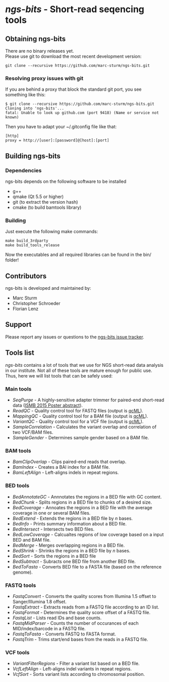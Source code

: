 # *ngs-bits* - Short-read seqencing tools


## Obtaining ngs-bits

There are no binary releases yet.  
Please use git to download the most recent development version:

    git clone --recursive https://github.com/marc-sturm/ngs-bits.git

### Resolving proxy issues with git

If you are behind a proxy that block the standard git port, you see something like this:

    $ git clone --recursive https://github.com/marc-sturm/ngs-bits.git
    Cloning into 'ngs-bits'...
    fatal: Unable to look up github.com (port 9418) (Name or service not known)

Then you have to adapt your ~/.gitconfig file like that:

    [http]
    proxy = http://[user]:[password]@[host]:[port]


## Building ngs-bits

### Dependencies

ngs-bits depends on the following software to be installed

- g++
- qmake (Qt 5.5 or higher)
- git (to extract the version hash)
- cmake (to build bamtools library)

### Building

Just execute the following make commands:

    make build_3rdparty
	make build_tools_release

Now the executables and all required libraries can be found in the bin/ folder!

## Contributors

ngs-bits is developed and maintained by:

- Marc Sturm
- Christopher Schroeder
- Florian Lenz

## Support

Please report any issues or questions to the [ngs-bits issue 
tracker](https://github.com/marc-sturm/ngs-bits/issues).

## Tools list

_ngs-bits_ contains a lot of tools that we use for NGS short-read data analysis in our institute. Not all of these tools are mature enough for public use. Thus, here we will list tools that can be safely used:

### Main tools

 * _SeqPurge_ - A highly-sensitive adapter trimmer for paired-end short-read data ([ISMB 2015 Poster abstract](http://www.iscb.org/cms_addon/conferences/ismbeccb2015/posterlist.php?cat=G)).
 * _ReadQC_ - Quality control tool for FASTQ files (output is [qcML](https://code.google.com/p/qcml/)).
 * _MappingQC_ - Quality control tool for a BAM file (output is [qcML](https://code.google.com/p/qcml/)).
 * _VariantQC_ - Quality control tool for a VCF file (output is [qcML](https://code.google.com/p/qcml/)).
 * _SampleCorrelation_ - Calculates the variant overlap and correlation of two VCF/BAM files.
 * _SampleGender_ - Determines sample gender based on a BAM file.

### BAM tools

 * _BamClipOverlap_ - Clips paired-end reads that overlap.
 * _BamIndex_ - Creates a BAI index for a BAM file.
 * _BamLeftAlign_ - Left-aligns indels in repeat regions.

### BED tools

 * _BedAnnotateGC_ - Annnotates the regions in a BED file with GC content.
 * _BedChunk_ - Splits regions in a BED file to chunks of a desired size.
 * _BedCoverage_ - Annoates the regions in a BED file with the average coverage in one or several BAM files.
 * _BedExtend_ - Extends the regions in a BED file by _n_ bases.
 * _BedInfo_ - Prints summary information about a BED file.
 * _BedIntersect_ - Intersects two BED files.
 * _BedLowCoverage_ - Calcualtes regions of low coverage based on a input BED and BAM file.
 * _BedMerge_ - Merges overlapping regions in a BED file.
 * _BedShrink_ - Shrinks the regions in a BED file by _n_ bases.
 * _BedSort_ - Sorts the regions in a BED file
 * _BedSubtract_ - Subracts one BED file from another BED file.
 * _BedToFasta_ - Converts BED file to a FASTA file (based on the reference genome).

### FASTQ tools

 * _FastqConvert_ - Converts the quality scores from Illumina 1.5 offset to Sanger/Illumina 1.8 offset. 
 * _FastqExtract_ - Extracts reads from a FASTQ file according to an ID list.
 * _FastqFormat_ - Determines the quality score offset of a FASTQ file.
 * _FastqList_ - Lists read IDs and base counts.
 * _FastqMidParser_ - Counts the number of occurances of each MID/index/barcode in a FASTQ file.
 * _FastqToFasta_ - Converts FASTQ to FASTA format.
 * _FastqTrim_ - Trims start/end bases from the reads in a FASTQ file.

### VCF tools

 * _VariantFilterRegions_ - Filter a variant list based on a BED file.
 * _VcfLeftAlign_ - Left-aligns indel variants in repeat regions.
 * _VcfSort_ - Sorts variant lists according to chromosomal position.
  